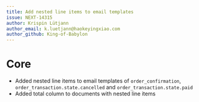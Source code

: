```yaml
---
title: Add nested line items to email templates
issue: NEXT-14315
author: Krispin Lütjann
author_email: k.luetjann@haokeyingxiao.com 
author_github: King-of-Babylon
---
```

# Core
* Added nested line items to email templates of `order_confirmation`, `order_transaction.state.cancelled` and `order_transaction.state.paid`
* Added total column to documents with nested line items 
